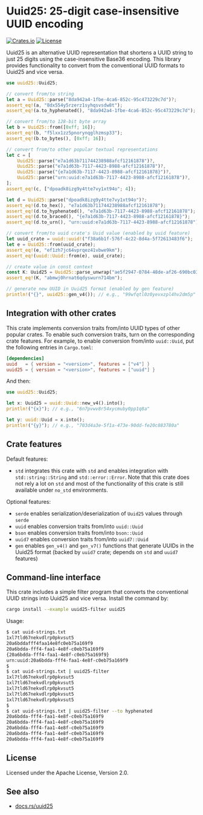 # Uuid25: 25-digit case-insensitive UUID encoding

[![Crates.io](https://img.shields.io/crates/v/uuid25)](https://crates.io/crates/uuid25)
[![License](https://img.shields.io/crates/l/uuid25)](https://github.com/uuid25/rust/blob/main/LICENSE)

Uuid25 is an alternative UUID representation that shortens a UUID string to just
25 digits using the case-insensitive Base36 encoding. This library provides
functionality to convert from the conventional UUID formats to Uuid25 and vice
versa.

```rust
use uuid25::Uuid25;

// convert from/to string
let a = Uuid25::parse("8da942a4-1fbe-4ca6-852c-95c473229c7d")?;
assert_eq!(a, "8dx554y5rzerz1syhqsvsdw8t");
assert_eq!(a.to_hyphenated(), "8da942a4-1fbe-4ca6-852c-95c473229c7d");

// convert from/to 128-bit byte array
let b = Uuid25::from([0xff; 16]);
assert_eq!(b, "f5lxx1zz5pnorynqglhzmsp33");
assert_eq!(b.to_bytes(), [0xff; 16]);

// convert from/to other popular textual representations
let c = [
    Uuid25::parse("e7a1d63b711744238988afcf12161878")?,
    Uuid25::parse("e7a1d63b-7117-4423-8988-afcf12161878")?,
    Uuid25::parse("{e7a1d63b-7117-4423-8988-afcf12161878}")?,
    Uuid25::parse("urn:uuid:e7a1d63b-7117-4423-8988-afcf12161878")?,
];
assert_eq!(c, ["dpoadk8izg9y4tte7vy1xt94o"; 4]);

let d = Uuid25::parse("dpoadk8izg9y4tte7vy1xt94o")?;
assert_eq!(d.to_hex(), "e7a1d63b711744238988afcf12161878");
assert_eq!(d.to_hyphenated(), "e7a1d63b-7117-4423-8988-afcf12161878");
assert_eq!(d.to_braced(), "{e7a1d63b-7117-4423-8988-afcf12161878}");
assert_eq!(d.to_urn(), "urn:uuid:e7a1d63b-7117-4423-8988-afcf12161878");

// convert from/to uuid crate's Uuid value (enabled by uuid feature)
let uuid_crate = uuid::uuid!("f38a6b1f-576f-4c22-8d4a-5f72613483f6");
let e = Uuid25::from(uuid_crate);
assert_eq!(e, "ef1zh7jc64vprqez41vbwe9km");
assert_eq!(uuid::Uuid::from(e), uuid_crate);

// create value in const context
const K: Uuid25 = Uuid25::parse_unwrap("ae5f2947-0784-48de-af26-690bc03b1f22");
assert_eq!(K, "abmwj0hrnat6qdyswurn714bm");

// generate new UUID in Uuid25 format (enabled by gen feature)
println!("{}", uuid25::gen_v4()); // e.g., "99wfqtl0z0yevxzpl4hv2dm5p"
```

## Integration with other crates

This crate implements conversion traits from/into UUID types of other popular
crates. To enable such conversion traits, turn on the corresponding crate
features. For example, to enable conversion from/into `uuid::Uuid`, put the
following entries in `Cargo.toml`:

```toml
[dependencies]
uuid   = { version = "<version>", features = ["v4"] }
uuid25 = { version = "<version>", features = ["uuid"] }
```

And then:

```rust
use uuid25::Uuid25;

let x: Uuid25 = uuid::Uuid::new_v4().into();
println!("{x}"); // e.g., "6n7pvwv8r54xycmuby0pp1q8a"

let y: uuid::Uuid = x.into();
println!("{y}"); // e.g., "703d4a3e-5f1a-473e-90dd-fe20c883780a"
```

## Crate features

Default features:

- `std` integrates this crate with `std` and enables integration with
  `std::string::String` and `std::error::Error`. Note that this crate does
  not rely a lot on `std` and most of the functionality of this crate is still
  available under `no_std` environments.

Optional features:

- `serde` enables serialization/deserialization of `Uuid25` values through
  `serde`
- `uuid` enables conversion traits from/into `uuid::Uuid`
- `bson` enables conversion traits from/into `bson::Uuid`
- `uuid7` enables conversion traits from/into `uuid7::Uuid`
- `gen` enables `gen_v4()` and `gen_v7()` functions that generate UUIDs in the
  Uuid25 format (backed by `uuid7` crate; depends on `std` and `uuid7` features)

## Command-line interface

This crate includes a simple filter program that converts the conventional UUID
strings into Uuid25 and vice versa. Install the command by:

```sh
cargo install --example uuid25-filter uuid25
```

Usage:

```sh
$ cat uuid-strings.txt
1xl7tld67nekvdlrp0pkvsut5
20a6bddafff4faa14e8fc0eb75a169f9
20a6bdda-fff4-faa1-4e8f-c0eb75a169f9
{20a6bdda-fff4-faa1-4e8f-c0eb75a169f9}
urn:uuid:20a6bdda-fff4-faa1-4e8f-c0eb75a169f9
$
$ cat uuid-strings.txt | uuid25-filter
1xl7tld67nekvdlrp0pkvsut5
1xl7tld67nekvdlrp0pkvsut5
1xl7tld67nekvdlrp0pkvsut5
1xl7tld67nekvdlrp0pkvsut5
1xl7tld67nekvdlrp0pkvsut5
$
$ cat uuid-strings.txt | uuid25-filter --to hyphenated
20a6bdda-fff4-faa1-4e8f-c0eb75a169f9
20a6bdda-fff4-faa1-4e8f-c0eb75a169f9
20a6bdda-fff4-faa1-4e8f-c0eb75a169f9
20a6bdda-fff4-faa1-4e8f-c0eb75a169f9
20a6bdda-fff4-faa1-4e8f-c0eb75a169f9
```

## License

Licensed under the Apache License, Version 2.0.

## See also

- [docs.rs/uuid25](https://docs.rs/uuid25)

